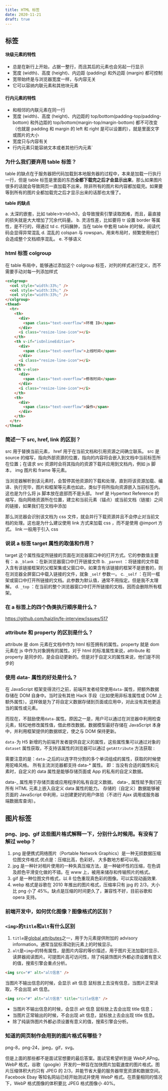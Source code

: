 ```yaml
---
title: HTML 标签
date: 2020-11-21
draft: true
---
```


## 标签

#### 块级元素的特性

- 总是在新行上开始，占据一整行，而且其后的元素也会另起一行显示
- 宽度 (width)、高度 (height)、内边距 (padding) 和外边距 (margin) 都可控制
- 宽带始终是与浏览器宽度一样，与内容无关
- 它可以容纳内联元素和其他块元素

#### 行内元素的特性

- 和相邻的内联元素在同一行
- 宽度 (width)、高度 (height)、内边距的 top/bottom(padding-top/padding-bottom)
  和外边距的 top/bottom(margin-top/margin-bottom) 都不可改变（也就是 padding 和
  margin 的 left 和 right 是可以设置的），就是里面文字或图片的大小
- 宽度只与内容有关
- 行内元素只能容纳文本或者其他行内元素`

### 为什么我们要弃用 table 标签？

table 的缺点在于服务器把代码加载到本地服务器的过程中，本来是加载一行执行一行，但是 table 标签是里面的东西**全都下载完之后才会显示出来**，那么如果图片很多的话就会导致网页一直加载不出来，除非所有的图片和内容都加载完。如果要等到所有的图片全都加载完之后才显示出来的话那也太慢了。

**table 的缺点**

a. 太深的嵌套，比如 table>tr>td>h3，会导致搜索引擎读取困难，而且，最直接的损失就是大大增加了冗余代码量。
b. 灵活性差，比如要将 tr 设置 border 等属性，是不行的，得通过 td
c. 代码臃肿，当在 table 中套用 table 的时候，阅读代码会显得异常混乱
d. 混乱的 colspan 与 rowspan，用来布局时，频繁使用他们会造成整个文档顺序混乱。
e. 不够语义

### html 标签 colgroup

在 table 布局中，能够通过添加这个 colgroup 标签，对列的样式进行定义，而不需要手动对每一列添加样式

```html
<colgroup>
  <col style="width:33%;" />
  <col style="width:33%;" />
  <col style="width:33%;" />
</colgroup>
<thead>
  <tr>
    <th>
      <div>
        <span class="text-overflow">环境 ID</span>
      </div>
      <i class="resize-line-icon"></i>
    </th>
    <th v-if="isOnlineEdition">
      <div>
        <span class="text-overflow">上线时间</span>
      </div>
      <i class="resize-line-icon"></i>
    </th>
    <th v-else>
      <div>
        <span class="text-overflow">修改时间</span>
      </div>
      <i class="resize-line-icon"></i>
    </th>
    <th>
      <div>
        <span class="text-overflow">操作</span>
      </div>
    </th>
  </tr>
</thead>
```

### 简述一下 src, href, link 的区别？

src 用于替换当前元素， href 用于在当前文档和引用资源之间确立联系。
src 是 source 的缩写，指向外部资源的位置，指向的内容将会嵌入到文档中当前标签所在位置；在请求 src 资源时会将其指向的资源下载并应用到文档内，例如 js 脚本， img 图片和 frame 等元素。

当浏览器解析到该元素时，会暂停其他资源的下载和处理，直到将该资源加载、编译、执行完毕，图片和框架等元素也如此，类似于将所指向资源嵌入当前标签内。这也是为什么将 js 脚本放在底部而不是头部。
href 是 Hypertext Reference 的缩写，指向网络资源所在位置，建立和当前元素（锚点）或当前文档（链接）之间的链接，如果我们在文档中添加

那么浏览器会识别该文档为 css 文件，就会并行下载资源并且不会停止对当前文档的处理。这也是为什么建议使用 link 方式来加载 css ，而不是使用 @import 方式。
link 一般用于引入 css

### 说说 a 标签 target 属性的取值和作用？

target 这个属性指定所链接的页面在浏览器窗口中的打开方式。它的参数值主要有：
a. `_blank` ：在新浏览器窗口中打开链接文件
b. `_parent` ：将链接的文件载入含有该链接框架的父框架集或父窗口中。如果含有该链接的框架不是嵌套的，则在浏览器全屏窗口中载入链接的文件，就象 `_self` 参数一。
c. `_self` ：在同一框架或窗口中打开所链接的文档。此参数为默认值，通常不用指定。但是我不太理解。
d. `_top` ：在当前的整个浏览器窗口中打开所链接的文档，因而会删除所有框架。

### 在 a 标签上的四个伪类执行顺序是什么？

https://github.com/haizlin/fe-interview/issues/517

### attribute 和 property 的区别是什么？

attribute 是 dom 元素在文档中作为 html 标签拥有的属性。property 就是 dom 元素在 js 中作为对象拥有的属性。对于 html 的标准属性来说，attribute 和 property 是同步的，是会自动更新的。但是对于自定义的属性来说，他们是不同步的

### 使用 data- 属性的好处是什么？

在 JavaScript 框架变得流行之前，前端开发者经常使用`data-`属性，把额外数据存储在 DOM 自身中。当时没有其他 Hack 手段（比如使用非标准属性或 DOM 上额外属性）。这样做是为了将自定义数据存储到页面或应用中，对此没有其他更适当的属性或元素。

而现在，不鼓励使用`data-`属性。原因之一是，用户可以通过在浏览器中利用检查元素，轻松地修改属性值，借此修改数据。数据模型最好存储在 JavaScript 本身中，并利用框架提供的数据绑定，使之与 DOM 保持更新。

`data-`为 H5 新增的为前端开发者提供自定义的属性，这些属性集可以通过对象的 `dataset` 属性获取，不支持该属性的浏览器可以通过 `getAttribute` 方法获取 :

需要注意的是：`data-`之后的以连字符分割的多个单词组成的属性，获取的时候使用驼峰风格。 所有主流浏览器都支持 data-\* 属性。
即：当没有合适的属性和元素时，自定义的 data 属性是能够存储页面或 App 的私有的自定义数据。

data-_ 属性用于存储页面或应用程序的私有自定义数据。
data-_ 属性赋予我们在所有 HTML 元素上嵌入自定义 data 属性的能力。
存储的（自定义）数据能够被页面的 JavaScript 中利用，以创建更好的用户体验（不进行 Ajax 调用或服务器端数据库查询）。

## 图片标签

### png、jpg、gif 这些图片格式解释一下，分别什么时候用。有没有了解过 webp？

1. png 是便携式网络图片（Portable Network Graphics）是一种无损数据压缩位图文件格式.优点是：压缩比高，色彩好。 大多数地方都可以用。
2. jpg 是一种针对相片使用的一种失真压缩方法，是一种破坏性的压缩，在色调及颜色平滑变化做的不错。在 www 上，被用来储存和传输照片的格式。
3. gif 是一种位图文件格式，以 8 位色重现真色彩的图像。可以实现动画效果.
4. webp 格式是谷歌在 2010 年推出的图片格式，压缩率只有 jpg 的 2/3，大小比 png 小了 45%。缺点是压缩的时间更久了，兼容性不好，目前谷歌和 opera 支持。

### 前端开发中，如何优化图像？图像格式的区别？

### `<img>`的`title`和`alt`有什么区别

1. `title`是[global attributes](http://www.w3.org/TR/html-markup/global-attributes.html#common.attrs.core)之一，用于为元素提供附加的 advisory information。通常当鼠标滑动到元素上的时候显示。
2. `alt`是`<img>`的特有属性，是图片内容的等价描述，用于图片无法加载时显示、读屏器阅读图片。可提图片高可访问性，除了纯装饰图片外都必须设置有意义的值，搜索引擎会重点分析。

```html
<img src="#" alt="alt信息" />
```

当图片不输出信息的时候，会显示 alt 信息 鼠标放上去没有信息，当图片正常读取，不会出现 alt 信息。

```html
<img src="#" alt="alt信息" title="title信息" />
```

- 当图片不输出信息的时候，会显示 alt 信息 鼠标放上去会出现 title 信息；
- 当图片正常输出的时候，不会出现 alt 信息，鼠标放上去会出现 title 信息。
- 除了纯装饰图片外都必须设置有意义的值，搜索引擎会分析。

### 知道的网页制作会用到的图片格式有哪些？

png-8，png-24，jpeg，gif，svg。

但是上面的那些都不是面试官想要的最后答案。面试官希望听到是 WebP,APng。WebP 格式，谷歌（google）开发的一种旨在加快图片加载速度的图片格式。图片压缩体积大约只有 JPEG 的 2/3，并能节省大量的服务器带宽资源和数据空间。Facebook Ebay 等知名网站已经开始测试并使用 WebP 格式。在质量相同的情况下，WebP 格式图像的体积要比 JPEG 格式图像小 40%。
